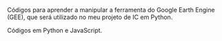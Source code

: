 Códigos para aprender a manipular a ferramenta do Google Earth Engine (GEE), que será utilizado no meu projeto de IC em Python.

Códigos em Python e JavaScript.
